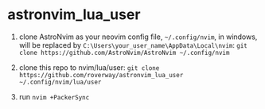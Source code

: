 # astronvim_lua_user

1. clone AstroNvim as your neovim config file, `~/.config/nvim`, in windows, will be replaced by `C:\Users\your_user_name\AppData\Local\nvim`:
`git clone https://github.com/AstroNvim/AstroNvim ~/.config/nvim`

2. clone this repo to nvim/lua/user:
`git clone https://github.com/roverway/astronvim_lua_user ~/.config/nvim/lua/user`

3. run `nvim +PackerSync` 
